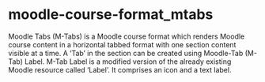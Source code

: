 moodle-course-format_mtabs
==========================

Moodle Tabs (M-Tabs) is a Moodle course format which renders Moodle course content in a   horizontal tabbed format with one section content visible at a time. A ‘Tab’ in the section can   be created using Moodle-Tab (M-Tab) Label. M-Tab Label is a modified version of the   already existing Moodle resource called ‘Label’. It comprises an icon and a text label.
